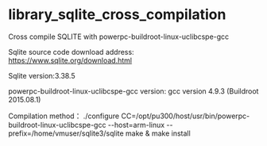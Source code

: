 # library_sqlite_cross_compilation
Cross compile SQLITE with powerpc-buildroot-linux-uclibcspe-gcc

Sqlite source code download address: https://www.sqlite.org/download.html

Sqlite version:3.38.5

powerpc-buildroot-linux-uclibcspe-gcc version: gcc version 4.9.3 (Buildroot 2015.08.1) 

Compilation method：
./configure CC=/opt/pu300/host/usr/bin/powerpc-buildroot-linux-uclibcspe-gcc --host=arm-linux  --prefix=/home/vmuser/sqlite3/sqlite
make & make install
